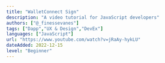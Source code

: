 ```yaml
---
title: "WalletConnect Sign"
description: "A video tutorial for JavaScript developers"
authors: ["@_finessevanes"]
tags: ["Dapp","UX & Design","DevEx"]
languages: ["JavaScript"]
url: "https://www.youtube.com/watch?v=jRaAy-hykLU"
dateAdded: 2022-12-15
level: "Beginner"
---
```


